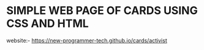 # SIMPLE WEB PAGE OF CARDS USING CSS AND HTML

website:- https://new-programmer-tech.github.io/cards/activist
